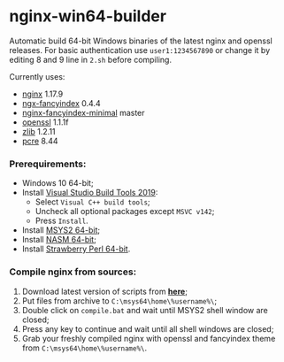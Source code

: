 # nginx-win64-builder
Automatic build 64-bit Windows binaries of the latest nginx and openssl releases. For basic authentication use `user1:1234567890` or change it by editing 8 and 9 line in `2.sh` before compiling.

Currently uses:
- [nginx](https://nginx.org/) 1.17.9
- [ngx-fancyindex](https://github.com/aperezdc/ngx-fancyindex) 0.4.4
- [nginx-fancyindex-minimal](https://github.com/drklee3/Nginx-Fancyindex-Minimal) master
- [openssl](https://www.openssl.org/) 1.1.1f
- [zlib](https://www.zlib.net/) 1.2.11
- [pcre](https://www.pcre.org/) 8.44


### Prerequirements:
- Windows 10 64-bit;
- Install [Visual Studio Build Tools 2019](https://visualstudio.microsoft.com/thank-you-downloading-visual-studio/?sku=BuildTools&rel=16):
  - Select `Visual C++ build tools`;
  - Uncheck all optional packages except `MSVC v142`;
  - Press `Install`.
- Install [MSYS2 64-bit](http://repo.msys2.org/distrib/x86_64/msys2-x86_64-20190524.exe);
- Install [NASM 64-bit](https://www.nasm.us/pub/nasm/releasebuilds/2.14.02/win64/nasm-2.14.02-installer-x64.exe);
- Install [Strawberry Perl 64-bit](http://strawberryperl.com/download/5.30.2.1/strawberry-perl-5.30.2.1-64bit.msi).


### Compile nginx from sources:
1. Download latest version of scripts from [**here**](https://github.com/cyberunknown/nginx-win64-builder/releases);
2. Put files from archive to `C:\msys64\home\%username%\`;
3. Double click on `compile.bat` and wait until MSYS2 shell window are closed;
4. Press any key to continue and wait until all shell windows are closed;
5. Grab your freshly compiled nginx with openssl and fancyindex theme from `C:\msys64\home\%username%\`.
